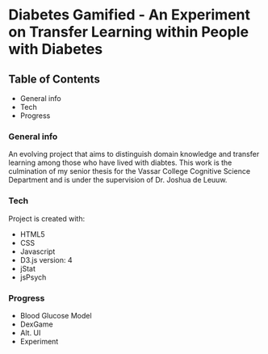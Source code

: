 # Diabetes Gamified - An Experiment on Transfer Learning within People with Diabetes

## Table of Contents
* General info
* Tech
* Progress

### General info
An evolving project that aims to distinguish domain knowledge and transfer learning among those who have lived with diabtes. This work is the culmination of my senior thesis for the Vassar College Cognitive Science Department and is under the supervision of Dr. Joshua de Leuuw.

### Tech
Project is created with:
* HTML5
* CSS
* Javascript
* D3.js version: 4
* jStat
* jsPsych

### Progress
* Blood Glucose Model
* DexGame
* Alt. UI
* Experiment